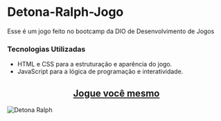 # Detona-Ralph-Jogo

Esse é um jogo feito no bootcamp da DIO de Desenvolvimento de Jogos

### Tecnologias Utilizadas
- HTML e CSS para a estruturação e aparência do jogo.
- JavaScript para a lógica de programação e interatividade.


<h2 align="center">
  <a href="https://gleycepereira.github.io/Detona-Ralph-Jogo/">Jogue você mesmo</a>
</h2>

![Detona Ralph](https://github.com/GleycePereira/Detona-Ralph-Jogo/assets/142240220/7e6323db-87da-4099-b7a5-533cfbcbb920)

